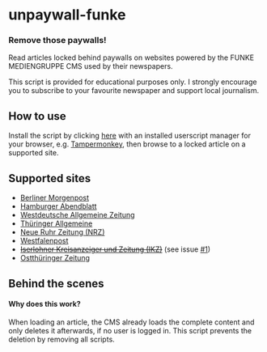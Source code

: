 # unpaywall-funke
### Remove those paywalls!
Read articles locked behind paywalls on websites powered by the FUNKE MEDIENGRUPPE CMS used by their newspapers.

This script is provided for educational purposes only. I strongly encourage you to subscribe to your favourite newspaper and support local journalism.

## How to use

Install the script by clicking [here](https://github.com/tobimori/unpaywall-funke/raw/master/unpaywall-funke.user.js) with an installed userscript manager for your browser, e.g. [Tampermonkey](https://www.tampermonkey.net/), then browse to a locked article on a supported site.

## Supported sites
* [Berliner Morgenpost](https://morgenpost.de/)
* [Hamburger Abendblatt](https://abendblatt.de/)
* [Westdeutsche Allgemeine Zeitung](https://waz.de/)
* [Thüringer Allgemeine](https://thueringer-allgemeine.de/)
* [Neue Ruhr Zeitung (NRZ)](https://nrz.de/)
* [Westfalenpost](https://wp.de/)
* [~~Iserlohner Kreisanzeiger und Zeitung (IKZ)~~](https://ikz-online.de/) (see issue [#1](https://github.com/tobimori/unpaywall-funke/issues/1))
* [Ostthüringer Zeitung](https://otz.de/)

## Behind the scenes
#### Why does this work?

When loading an article, the CMS already loads the complete content and only deletes it afterwards, if no user is logged in. This script prevents the deletion by removing all scripts.
